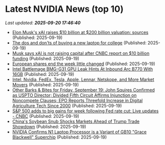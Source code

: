 # Latest NVIDIA News (top 10)
_Last updated: **2025-09-20 17:46:40**_

- [Elon Musk's xAI raises $10 billion at $200 billion valuation: sources](https://www.cnbc.com/2025/09/19/musks-xai-10-billion-at-200-billion-valuation.html) (Published: 2025-09-19)
- [The dos and don'ts of buying a new laptop for college](https://www.techradar.com/computing/laptops/the-dos-and-donts-of-buying-a-new-laptop-for-college) (Published: 2025-09-19)
- [Musk says xAI is not raising capital after CNBC report on $10 billion funding](https://finance.yahoo.com/news/xai-raises-10-billion-200-173421386.html) (Published: 2025-09-19)
- [European shares end the week little changed](https://www.irishtimes.com/business/2025/09/19/european-shares-end-the-week-little-changed/) (Published: 2025-09-19)
- [Intel Battlemage BMG-G31 GPU Leak Hints At Inbound Arc B770 With 16GB](https://hothardware.com/news/intel-battlemage-bmg-g31-linux-gpu-driver-leak) (Published: 2025-09-19)
- [Intel, Nvidia, FedEx, Tesla, Apple, Lennar, Netskope, and More Market Movers](https://biztoc.com/x/0e6b10336a71babb) (Published: 2025-09-19)
- [Other Barks & Bites for Friday, September 19: John Squires Confirmed as USPTO Director; Divided Fifth Circuit Affirms Injunction on Noncompete Clauses; EPO Reports Threefold Increase in Digital Agriculture Tech Since 2000](https://ipwatchdog.com/2025/09/19/other-barks-divided-fifth-circuit-affirms-injunction-on-noncompete-clauses-epo-reports-threefold-increase-in-digital-agricu/id=192333/) (Published: 2025-09-19)
- [S&P 500 adds to big gains for week following Fed rate cut: Live updates - CNBC](https://slashdot.org/firehose.pl?op=view&amp;id=179373716) (Published: 2025-09-19)
- [China's Soybean Snub Shocks Markets Ahead of Trump Trade Showdown](https://finance.yahoo.com/news/chinas-soybean-snub-shocks-markets-170756483.html) (Published: 2025-09-19)
- [NVIDIA Confirms N1 Laptop Processor is a Variant of GB10 "Grace Blackwell" Superchip](https://www.techpowerup.com/341165/nvidia-confirms-n1-laptop-processor-is-a-variant-of-gb10-grace-blackwell-superchip) (Published: 2025-09-19)
